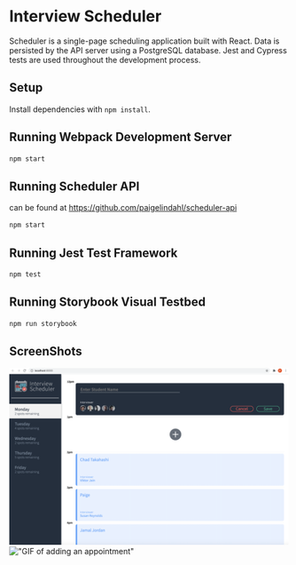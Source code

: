 # Interview Scheduler

Scheduler is a single-page scheduling application built with React. Data is persisted by the API server using a PostgreSQL database. Jest and Cypress tests are used throughout the development process. 

## Setup

Install dependencies with `npm install`.

## Running Webpack Development Server

```sh
npm start
```
## Running Scheduler API
can be found at https://github.com/paigelindahl/scheduler-api

```sh
npm start
```

## Running Jest Test Framework

```sh
npm test
```

## Running Storybook Visual Testbed

```sh
npm run storybook
```

## ScreenShots


!["Screenshot Scheduler homepage](https://github.com/paigelindahl/Scheduler/blob/master/docs/scheduler-app.png?raw=true)
!["GIF of adding an appointment"](https://github.com/paigelindahl/Scheduler/blob/master/docs/Scheduler%20GIF.gif?raw=true)


